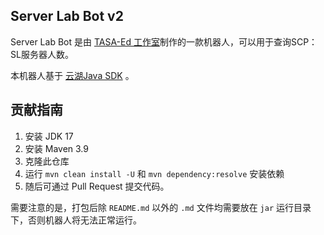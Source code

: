 ## Server Lab Bot v2

Server Lab Bot 是由 [TASA-Ed 工作室](https://www.tasaed.top/)制作的一款机器人，可以用于查询SCP：SL服务器人数。

本机器人基于 [云湖Java SDK](https://github.com/daenmax/yhchat-sdk-core) 。

## 贡献指南

1. 安装 JDK 17
2. 安装 Maven 3.9
3. 克隆此仓库
4. 运行 `mvn clean install -U` 和 `mvn dependency:resolve` 安装依赖
5. 随后可通过 Pull Request 提交代码。

需要注意的是，打包后除 `README.md` 以外的 `.md` 文件均需要放在 `jar` 运行目录下，否则机器人将无法正常运行。
